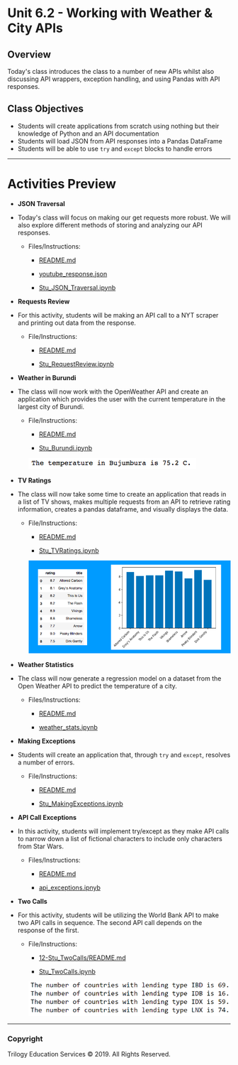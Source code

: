 # Unit 6.2 - Working with Weather & City APIs

## Overview

Today's class introduces the class to a number of new APIs whilst also discussing API wrappers, exception handling, and using Pandas with API responses.

## Class Objectives

* Students will create applications from scratch using nothing but their knowledge of Python and an API documentation
* Students will load JSON from API responses into a Pandas DataFrame
* Students will be able to use `try` and `except` blocks to handle errors

- - -

# Activities Preview

* **JSON Traversal**
* Today's class will focus on making our get requests more robust. We will also explore different methods of storing and analyzing our API responses.

  * Files/Instructions:
  
    * [README.md](Activities/01-Stu_JSONTraversalReview/README.md)

    * [youtube_response.json](Activities/01-Stu_JSONTraversalReview/Resources/youtube_response.json)

    * [Stu_JSON_Traversal.ipynb](Activities/01-Stu_JSONTraversalReview/Unsolved/Stu_JSON_Traversal.ipynb)

* **Requests Review**
* For this activity, students will be making an API call to a NYT scraper and printing out data from the response.

  * File/Instructions:
  
    * [README.md](Activities/02-Stu_RequestReview/README.md)
  
    * [Stu_RequestReview.ipynb](Activities/02-Stu_RequestReview/Unsolved/Stu_RequestReview.ipynb)

* **Weather in Burundi**
* The class will now work with the OpenWeather API and create an application which provides the user with the current temperature in the largest city of Burundi.

  * File/Instructions:
  
    * [README.md](Activities/04-Stu_Burundi/README.md)
  
    * [Stu_Burundi.ipynb](Activities/04-Stu_Burundi/Unsolved/Stu_Burundi.ipynb)

    ![Stu_Burundi Output](Images/04-Burundi_Output.png)

* **TV Ratings**
* The class will now take some time to create an application that reads in a list of TV shows, makes multiple requests from an API to retrieve rating information, creates a pandas dataframe, and visually displays the data.

  * File/Instructions:
  
    * [README.md](Activities/06-Stu_TVRatings/README.md)
  
    * [Stu_TVRatings.ipynb](Activities/06-Stu_TVRatings/Unsolved/Stu_TVRatings.ipynb)

    ![TV Ratings Output](Images/06-TVRatingsOutput.png)

* **Weather Statistics**
* The class will now generate a regression model on a dataset from the Open Weather API to predict the temperature of a city.

  * Files/Instructions:
  
    * [README.md](Activities/07-Stu_Weather_Stats/README.md)
  
    * [weather_stats.ipynb](Activities/07-Stu_Weather_Stats/Unsolved/weather_stats.ipynb)

* **Making Exceptions**
* Students will create an application that, through `try` and `except`, resolves a number of errors.

  * File/Instructions:
  
    * [README.md](Activities/09-Stu_MakingExceptions/README.md)
  
    * [Stu_MakingExceptions.ipynb](Activities/09-Stu_MakingExceptions/Unsolved/Stu_MakingExceptions.ipynb)

* **API Call Exceptions**
* In this activity, students will implement try/except as they make API calls to narrow down a list of fictional characters to include only characters from Star Wars.

  * Files/Instructions:
  
    * [README.md](Activities/10-Stu_API_Exceptions/README.md)
  
    * [api_exceptions.ipnyb](Activities/10-Stu_API_Exceptions/Unsolved/api_exceptions.ipynb)

* **Two Calls**
* For this activity, students will be utilizing the World Bank API to make two API calls in sequence. The second API call depends on the response of the first.

  * File/Instructions:
  
    * [12-Stu_TwoCalls/README.md](Activities/12-Stu_TwoCalls/README.md)
  
    * [Stu_TwoCalls.ipynb](Activities/12-Stu_TwoCalls/Unsolved/Stu_TwoCalls.ipynb)

    ![Two Calls - Output](Images/12-TwoCalls_Output.png)

- - -

### Copyright

Trilogy Education Services © 2019. All Rights Reserved.
